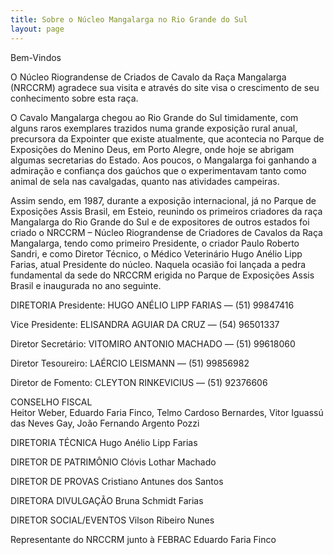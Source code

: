 ```yaml
---
title: Sobre o Núcleo Mangalarga no Rio Grande do Sul
layout: page
---
```


<div class="bg-brasao"></div>

Bem-Vindos

O Núcleo Riograndense de Criados de Cavalo da Raça Mangalarga (NRCCRM) agradece sua visita e através do site visa o crescimento de seu conhecimento sobre esta raça.

O Cavalo Mangalarga chegou ao Rio Grande do Sul timidamente, com alguns raros exemplares trazidos numa grande exposição rural anual, precursora da Expointer que existe atualmente, que acontecia no Parque de Exposições do Menino Deus, em Porto Alegre, onde hoje se abrigam algumas secretarias do Estado. Aos poucos, o Mangalarga foi ganhando a admiração e confiança dos gaúchos que o experimentavam tanto como animal de sela nas cavalgadas, quanto nas atividades campeiras.

Assim sendo, em 1987, durante a exposição internacional, já no Parque de Exposições Assis Brasil, em Esteio, reunindo os primeiros criadores da raça Mangalarga do Rio Grande do Sul e de expositores de outros estados foi criado o NRCCRM – Núcleo Riograndense de Criadores de Cavalos da Raça Mangalarga, tendo como primeiro Presidente, o criador Paulo Roberto Sandri, e como Diretor Técnico, o Médico Veterinário Hugo Anélio Lipp Farias, atual Presidente do núcleo. Naquela ocasião foi lançada a pedra fundamental da sede do NRCCRM erigida no Parque de Exposições Assis Brasil e inaugurada no ano seguinte.


DIRETORIA
Presidente:
HUGO ANÉLIO LIPP FARIAS — (51) 99847416

Vice Presidente:
ELISANDRA AGUIAR DA CRUZ — (54) 96501337

Diretor Secretário:
VITOMIRO ANTONIO MACHADO — (51) 99618060

Diretor Tesoureiro:
LAÉRCIO LEISMANN — (51) 99856982

Diretor de Fomento:
CLEYTON RINKEVICIUS — (51) 92376606

CONSELHO FISCAL  
Heitor Weber, Eduardo Faria Finco, Telmo Cardoso Bernardes, Vitor Iguassú das Neves Gay, João Fernando Argento Pozzi

DIRETORIA TÉCNICA
Hugo Anélio Lipp Farias

DIRETOR DE PATRIMÔNIO
Clóvis Lothar Machado

DIRETOR DE PROVAS
Cristiano Antunes dos Santos

DIRETORA DIVULGAÇÃO
Bruna Schmidt Farias

DIRETOR SOCIAL/EVENTOS
Vilson Ribeiro Nunes

Representante do NRCCRM junto à FEBRAC
Eduardo Faria Finco

<div class="bg-horse bg-horse-bottom"></div>
